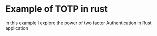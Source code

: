 # Example of TOTP in rust

in this example I explore the power of two factor Authentication in Rust application
